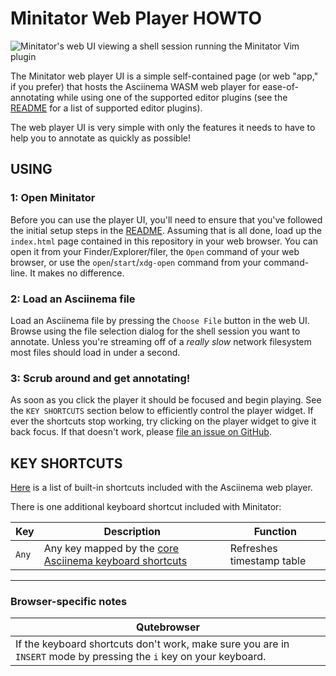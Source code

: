 # Minitator Web Player HOWTO

![Minitator's web UI viewing a shell session running the Minitator Vim plugin](https://sqt.wtf/~targetdisk/blob/minitator-yo-dawg.png)

The Minitator web player UI is a simple self-contained page (or web "app," if
you prefer) that hosts the Asciinema WASM web player for ease-of-annotating
while using one of the supported editor plugins (see the [README](README.md) for
a list of supported editor plugins).

The web player UI is very simple with only the features it needs to have to help
you to annotate as quickly as possible!

## USING
### 1: Open Minitator
Before you can use the player UI, you'll need to ensure that you've followed the
initial setup steps in the [README](README.md).  Assuming that is all done, load
up the `index.html` page contained in this repository in your web browser.  You
can open it from your Finder/Explorer/filer, the `Open` command of your web
browser, or use the `open`/`start`/`xdg-open` command from your command-line.
It makes no difference.

### 2: Load an Asciinema file
Load an Asciinema file by pressing the `Choose File` button in the web UI.
Browse using the file selection dialog for the shell session you want to
annotate.  Unless you're streaming off of a *really slow* network filesystem
most files should load in under a second.

### 3: Scrub around and get annotating!
As soon as you click the player it should be focused and begin playing.  See
the `KEY SHORTCUTS` section below to efficiently control the player widget.  If
ever the shortcuts stop working, try clicking on the player widget to give it
back focus.  If that doesn't work, please
[file an issue on GitHub](https://github.com/targetdisk/minitator/issues).

## KEY SHORTCUTS
[Here](https://docs.asciinema.org/manual/player/shortcuts/) is a list of
built-in shortcuts included with the Asciinema web player.

There is one additional keyboard shortcut included with Minitator:

| Key | Description | Function |
| --- | ----------- | -------- |
| `Any` | Any key mapped by the [core Asciinema keyboard shortcuts](https://docs.asciinema.org/manual/player/shortcuts/) | Refreshes timestamp table |

--------------------------

### Browser-specific notes
| Qutebrowser |
| ----------- |
| If the keyboard shortcuts don't work, make sure you are in `INSERT` mode by pressing the `i` key on your keyboard. |
